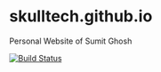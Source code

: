 # skulltech.github.io
Personal Website of Sumit Ghosh

[![Build Status](https://travis-ci.org/SkullTech/skulltech.github.io.svg?branch=master)](https://travis-ci.org/SkullTech/skulltech.github.io)
